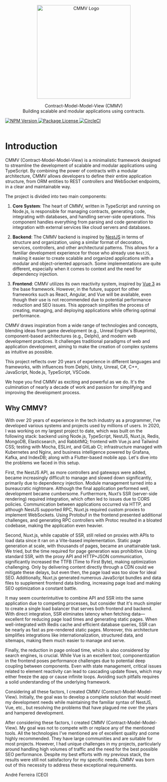 <p align="center">
  <img src="assets/logo_CMMV2_icon.png" width="300" alt="CMMV Logo" />
</p>
<p align="center">Contract-Model-Model-View (CMMV) <br/> Building scalable and modular applications using contracts.</p>
<div class="flex flex-container">
    <a href="https://www.npmjs.com/package/@cmmv/core">
        <img src="https://img.shields.io/npm/v/@cmmv/core.svg" alt="NPM Version" />
    </a>
    <a href="https://github.com/andrehrferreira/cmmv/blob/main/LICENSE">
        <img src="https://img.shields.io/npm/l/@cmmv/core.svg" alt="Package License" />
    </a>
    <a href="https://dl.circleci.com/status-badge/redirect/circleci/QyJWAYrZ9JTfN1eubSDo5u/7gdwcdqbMYfbYYX4hhoNhc/tree/main" target="_blank">
        <img src="https://dl.circleci.com/status-badge/img/circleci/QyJWAYrZ9JTfN1eubSDo5u/7gdwcdqbMYfbYYX4hhoNhc/tree/main.svg" alt="CircleCI" />
    </a>
</div>

<br/>

# Introduction

CMMV (Contract-Model-Model-View) is a minimalistic framework designed to streamline the development of scalable and modular applications using TypeScript. By combining the power of contracts with a modular architecture, CMMV allows developers to define their entire application structure, from ORM entities to REST controllers and WebSocket endpoints, in a clear and maintainable way.

The project is divided into two main components:

1. **Core System**: The heart of CMMV, written in TypeScript and running on Node.js, is responsible for managing contracts, generating code, integrating with databases, and handling server-side operations. This component handles everything from parsing and code generation to integration with external services like cloud servers and databases.

3. **Backend**: The CMMV backend is inspired by [NestJS](https://nestjs.com/) in terms of structure and organization, using a similar format of decorators, services, controllers, and other architectural patterns. This allows for a familiar development experience for those who already use ``NestJS``, making it easier to create scalable and organized applications with a modular and object-oriented approach. Some implementations are quite different, especially when it comes to context and the need for dependency injection.

2. **Frontend**: CMMV utilizes its own reactivity system, inspired by [Vue 3](https://vuejs.org/) as the base framework. However, in the future, support for other frameworks such as React, Angular, and Vue will be available, even though their use is not recommended due to potential performance reduction and SEO issues. This approach simplifies the process of creating, managing, and deploying applications while offering optimal performance.

CMMV draws inspiration from a wide range of technologies and concepts, blending ideas from game development (e.g., Unreal Engine's Blueprints), component-based architectures (e.g., Delphi), and modern web development practices. It challenges traditional paradigms of web and application development, aiming to make the creation of complex systems as intuitive as possible.

This project reflects over 20 years of experience in different languages and frameworks, with influences from Delphi, Unity, Unreal, C#, C++, JavaScript, Node.js, TypeScript, VSCode.

We hope you find CMMV as exciting and powerful as we do. It's the culmination of nearly a decade of work and passion for simplifying and improving the development process.

## Why CMMV?

With over 20 years of experience in the tech industry as a programmer, I’ve developed various systems and projects used by millions of users. In 2020, I was working on my largest project to date, which was built on the following stack: backend using Node.js, TypeScript, NestJS, Nuxt.js, Redis, MongoDB, Elasticsearch, and RabbitMQ; frontend with Vue.js and Tailwind CSS; testing with Mocha, ESLint, and GitLab CI; infrastructure managed with Kubernetes and Nginx, and business intelligence powered by Grafana, Kafka, and IndexDB; along with a Flutter-based mobile app. Let's dive into the problems we faced in this setup.

First, the NestJS API, as more controllers and gateways were added, became increasingly difficult to manage and slowed down significantly, primarily due to dependency injection. Module management turned into a bureaucratic nightmare. Although the final application performed well, development became cumbersome. Furthermore, Nuxt’s SSR (server-side rendering) required integration, which often led to issues due to CORS policies. Communication between applications occurred via HTTP, and although NestJS supported RPC, Nuxt.js required custom proxies to implement WebSockets. Using Protobuf in the frontend presented additional challenges, and generating RPC controllers with Protoc resulted in a bloated codebase, making the application even heavier.

Second, Nuxt.js, while capable of SSR, still relied on proxies with APIs to load data since it ran on a Vite-based implementation. Static page generation at scale, with thousands of pages, became an unattainable task. We tried, but the time required for page generation was prohibitive. Using standard SSR, with the proxy API and HTTP+JSON communication, significantly increased the TTFB (Time to First Byte), making optimization challenging. Only by delivering content directly through a CDN could we mitigate these delays, but even then, the page load was too slow for ideal SEO. Additionally, Nuxt.js generated numerous JavaScript bundles and data files to supplement frontend data binding, increasing page load and making SEO optimization a constant battle.

It may seem counterintuitive to combine API and SSR into the same application due to competing processes, but consider that it's much simpler to create a single load balancer that serves both frontend and backend. With direct integration, SSR eliminates latency when fetching data—excellent for reducing page load times and generating static pages. When well-integrated with Redis cache and efficient database queries, SSR can be nearly as fast as pre-rendered static pages. Moreover, this architecture simplifies integrations like internationalization, structured data, and sitemaps, making them much easier to manage and serve.

Finally, the reduction in page onload time, which is also considered by search engines, is crucial. While Vue is an excellent tool, componentization in the frontend poses performance challenges due to potential deep coupling between components. Even with state management, critical issues related to element reactivity can lead to cascading update flows, which may either freeze the app or cause infinite loops. Avoiding such pitfalls requires a solid understanding of the underlying framework.

Considering all these factors, I created CMMV (Contract-Model-Model-View). Initially, the goal was to develop a complete solution that would meet my development needs while maintaining the familiar syntax of NestJS, Vue, etc., but resolving the problems that have plagued me over the years and hampered development.

After considering these factors, I created CMMV (Contract-Model-Model-View). My goal was not to compete with or replace any of the mentioned tools. All the technologies I’ve mentioned are of excellent quality and come highly recommended. They have large communities and are suitable for most projects. However, I had unique challenges in my projects, particularly around handling high volumes of traffic and the need for the best possible SEO performance. Despite my best efforts with my previous stack, the results were still not satisfactory for my specific needs. CMMV was born out of this necessity to address these exceptional requirements.

André Ferreira (CEO)

